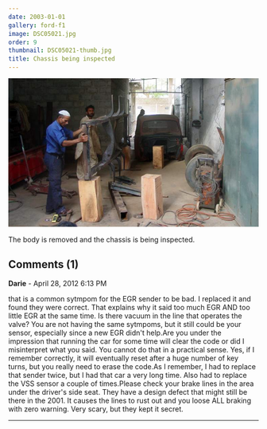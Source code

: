 ```yaml
---
date: 2003-01-01
gallery: ford-f1
image: DSC05021.jpg
order: 9
thumbnail: DSC05021-thumb.jpg
title: Chassis being inspected
---
```


![Chassis being inspected](./DSC05021.jpg)

The body is removed and the chassis is being inspected.

<div id="comments">

## Comments (1)

**Darie** - April 28, 2012  6:13 PM

that is a common sytmpom for the EGR sender to be bad. I replaced it and found they were correct. That explains why it said too much EGR AND too little EGR at the same time. Is there vacuum in the line that operates the valve? You are not having the same sytmpoms, but it still could be your sensor, especially since a new EGR didn't help.Are you under the impression that running the car for some time will clear the code or did I misinterpret what you said. You cannot do that in a practical sense. Yes, if I remember correctly, it will eventually reset after a huge number of key turns, but you really need to erase the code.As I remember, I had to replace that sender twice, but I had that car a very long time. Also had to replace the VSS sensor a couple of times.Please check your brake lines in the area under the driver's side seat. They have a design defect that might still be there in the 2001. It causes the lines to rust out and you loose ALL braking with zero warning. Very scary, but they kept it secret.

---

</div>
